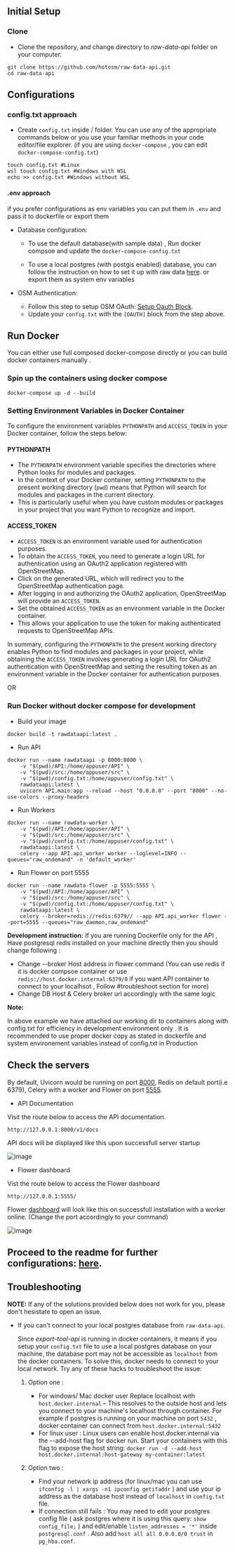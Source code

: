 ## Initial Setup

### Clone 

- Clone the repository, and change directory to _raw-data-api_ folder on your computer.

```
git clone https://github.com/hotosm/raw-data-api.git
cd raw-data-api
```

## Configurations

### config.txt approach
- Create `config.txt` inside / folder. You can use any of the appropriate commands below or you use your familiar methods in your code editor/file explorer. (if you are using `docker-compose` , you can edit `docker-compose-config.txt`)

```
touch config.txt #Linux
wsl touch config.txt #Windows with WSL
echo >> config.txt #Windows without WSL
```
#### .env approach 

if you prefer configurations as env variables you can put them in `.env` and pass it to dockerfile or export them 

- Database configuration:
  - To use the default database(with sample data) , Run docker compsoe and  update the `docker-compose-config.txt` 

  - To use a local postgres (with postgis enabled) database, you can follow the instruction on how to set it up with raw data [here](./configurations.md). or export them as system env variables


- OSM Authentication:

  - Follow this step to setup OSM OAuth: [Setup Oauth Block](./configurations.md#Setup-Oauth-for-Authentication).
  - Update your `config.txt` with the `[OAUTH]` block from the step above.


## Run Docker 

You can either use full composed docker-compose directly or you can build docker containers manually . 

### Spin up the containers using docker compose

```
docker-compose up -d --build
```

### Setting Environment Variables in Docker Container

To configure the environment variables `PYTHONPATH` and `ACCESS_TOKEN` in your Docker container, follow the steps below:

#### PYTHONPATH

- The `PYTHONPATH` environment variable specifies the directories where Python looks for modules and packages.
- In the context of your Docker container, setting `PYTHONPATH` to the present working directory (`pwd`) means that Python will search for modules and packages in the current directory.
- This is particularly useful when you have custom modules or packages in your project that you want Python to recognize and import.

#### ACCESS_TOKEN

- `ACCESS_TOKEN` is an environment variable used for authentication purposes.
- To obtain the `ACCESS_TOKEN`, you need to generate a login URL for authentication using an OAuth2 application registered with OpenStreetMap.
- Click on the generated URL, which will redirect you to the OpenStreetMap authentication page.
- After logging in and authorizing the OAuth2 application, OpenStreetMap will provide an `ACCESS_TOKEN`.
- Set the obtained `ACCESS_TOKEN` as an environment variable in the Docker container.
- This allows your application to use the token for making authenticated requests to OpenStreetMap APIs.

In summary, configuring the `PYTHONPATH` to the present working directory enables Python to find modules and packages in your project, while obtaining the `ACCESS_TOKEN` involves generating a login URL for OAuth2 authentication with OpenStreetMap and setting the resulting token as an environment variable in the Docker container for authentication purposes.

OR 

### Run Docker without docker compose for development

- Build your image 
```
docker build -t rawdataapi:latest . 
```
- Run API 
```
docker run --name rawdataapi -p 8000:8000 \
    -v "$(pwd)/API:/home/appuser/API" \
    -v "$(pwd)/src:/home/appuser/src" \
    -v "$(pwd)/config.txt:/home/appuser/config.txt" \
    rawdataapi:latest \
    uvicorn API.main:app --reload --host "0.0.0.0" --port "8000" --no-use-colors --proxy-headers
```

- Run Workers 
```
docker run --name rawdata-worker \
    -v "$(pwd)/API:/home/appuser/API" \
    -v "$(pwd)/src:/home/appuser/src" \
    -v "$(pwd)/config.txt:/home/appuser/config.txt" \
    rawdataapi:latest \
    celery --app API.api_worker worker --loglevel=INFO --queues="raw_ondemand" -n 'default_worker'
```
- Run Flower on port 5555
```
docker run --name rawdata-flower -p 5555:5555 \
    -v "$(pwd)/API:/home/appuser/API" \
    -v "$(pwd)/src:/home/appuser/src" \
    -v "$(pwd)/config.txt:/home/appuser/config.txt" \
    rawdataapi:latest \
    celery --broker=redis://redis:6379// --app API.api_worker flower --port=5555 --queues="raw_daemon,raw_ondemand"
```

**Development instruction:** 
If you are running Dockerfile only for the API , Have postgresql redis installed on your machine directly then you should change following : 

- Change --broker Host address in flower command (You can use redis if it is docker compsoe container or use `redis://host.docker.internal:6379/0` if you want API container to connect to your localhsot , Follow #troubleshoot section for more)
- Change DB Host & Celery broker url accordingly with the same logic 


**Note:**

In above example we have attached our working dir to containers along with config.txt for efficiency in development environment only . It is recommended to use proper docker copy as stated in dockerfile and system environement variables instead of config.txt in Production

## Check the servers

By default, Uvicorn would be running on port [8000](http://127.0.0.1:8000/v1/docs), Redis on default port(i.e 6379), Celery with a worker and Flower on port [5555](http://127.0.0.1:5555/).

- API Documentation

Visit the route below to access the API documentation.

```
http://127.0.0.1:8000/v1/docs
```

API docs will be displayed like this upon successfull server startup

![image](https://user-images.githubusercontent.com/13560473/204081940-e680a0d3-dcb4-43ff-ad09-5886671ffaff.png)

- Flower dashboard

Vist the route below to access the Flower dashboard

```
http://127.0.0.1:5555/
```

Flower [dashboard](http://127.0.0.1:5555/) will look like this on successfull installation with a worker online. (Change the port accordingly to your command)

![image](https://user-images.githubusercontent.com/36752999/191813613-3859522b-ea68-4370-87b2-ebd1d8880d80.png)

## Proceed to the readme for further configurations: [here](../index.md#Installation).

## **Troubleshooting**

**NOTE:** If any of the solutions provided below does not work for you, please don't hesistate to open an issue.

- If you can't connect to your local postgres database from `raw-data-api`.

  Since _export-tool-api_ is running in docker containers, it means if you setup your `config.txt` file to use a local postgres database on your machine, the database port may not be accessible as `localhost` from the docker containers. To solve this, docker needs to connect to your local network. Try any of these hacks to troubleshoot the issue:

  1. Option one :

     - For windows/ Mac docker user
       Replace localhost with `host.docker.internal` – This resolves to the outside host and lets you connect to your machine's localhost through container. For example if postgres is running on your machine on port `5432` , docker container can connect from `host.docker.internal:5432`
     - For linux user :
       Linux users can enable host.docker.internal via the --add-host flag for docker run. Start your containers with this flag to expose the host string:
       `docker run -d --add-host host.docker.internal:host-gateway my-container:latest`

  2. Option two :

     - Find your network ip address (for linux/mac you can use `ifconfig -l | xargs -n1 ipconfig getifaddr` ) and use your ip address as the database host instead of `localhost` in `config.txt` file.
     - If connection still fails : You may need to edit your postgres config file ( ask postgres where it is using this query: `show config_file;` ) and edit/enable `listen_addresses = '*'` inside `postgresql.conf` . Also add `host all all 0.0.0.0/0 trust` in `pg_hba.conf`.
